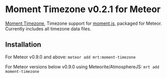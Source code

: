 # Moment Timezone v0.2.1 for Meteor

[Moment Timezone](http://momentjs.com/timezone/), Timezone support for [moment.js](http://momentjs.com), packaged for Meteor. Currently includes all timezone data files.

Installation
------------

For Meteor v0.9.0 and above:
`meteor add mrt:moment-timezone`

For Meteor versions below v0.9.0 using Meteorite/AtmosphereJS:
`mrt add moment-timezone`
